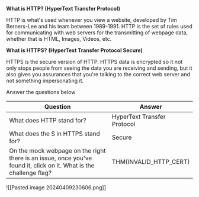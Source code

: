 **What is HTTP? (HyperText Transfer Protocol)**

HTTP is what's used whenever you view a website, developed by Tim Berners-Lee and his team between 1989-1991. HTTP is the set of rules used for communicating with web servers for the transmitting of webpage data, whether that is HTML, Images, Videos, etc.

**What is HTTPS?** ****(HyperText Transfer Protocol Secure)****  

HTTPS is the secure version of HTTP. HTTPS data is encrypted so it not only stops people from seeing the data you are receiving and sending, but it also gives you assurances that you're talking to the correct web server and not something impersonating it.

Answer the questions below

| Question                                                                                                           | Answer                      |
| ------------------------------------------------------------------------------------------------------------------ | --------------------------- |
| What does HTTP stand for?                                                                                          | HyperText Transfer Protocol |
| What does the S in HTTPS stand for?                                                                                | Secure                      |
| On the mock webpage on the right there is an issue, once you've found it, click on it. What is the challenge flag? | THM{INVALID_HTTP_CERT}      |
![[Pasted image 20240409230606.png]]
